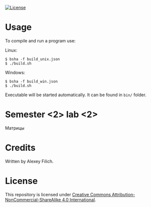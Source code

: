 [![License](https://img.shields.io/badge/license-CC%20BY--NC--SA%204.0-blue.svg)](https://bit.ly/cc-by-nc-sa-40)

# Usage

To compile and run a program use:

Linux:
```
$ bsha -f build_unix.json
$ ./build.sh
```

Windows:
```
$ bsha -f build_win.json
$ ./build.sh
```

Executable will be started automatically. It can be found in `bin/` folder.

# Semester \<2\> lab \<2\>

Матрицы

# Credits

Written by Alexey Filich.

# License

This repository is licensed under [Creative Commons Attribution-NonCommercial-ShareAlike 4.0 International](LICENCE.md).
